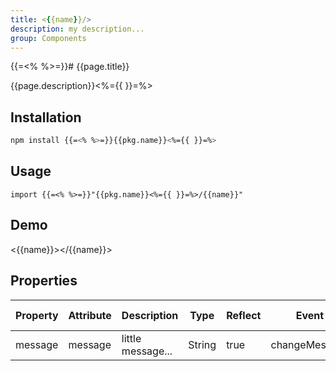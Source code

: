 ```yaml
---
title: <{{name}}/>
description: my description...
group: Components
---
```


{{=<% %>=}}# {{page.title}}

{{page.description}}<%={{ }}=%>

## Installation

```bash
npm install {{=<% %>=}}{{pkg.name}}<%={{ }}=%>
```

## Usage

```
import {{=<% %>=}}"{{pkg.name}}<%={{ }}=%>/{{name}}"
```

## Demo

<{{name}}></{{name}}>

## Properties

| Property | Attribute | Description               | Type   | Reflect | Event          | Default Value |
| -------- | --------- | ------------------------- | ------ | ------- | -------------- | ------------- |
| message  | message   | little message...         | String | true    | changeMessage  | {{name}}      |

<script type="module" src="{{name}}.js"><script>
